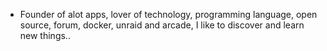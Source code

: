 - Founder of alot apps, lover of technology, programming language, open source, forum, docker, unraid and arcade, I like to discover and learn new things..
  <br>






























































































































































































